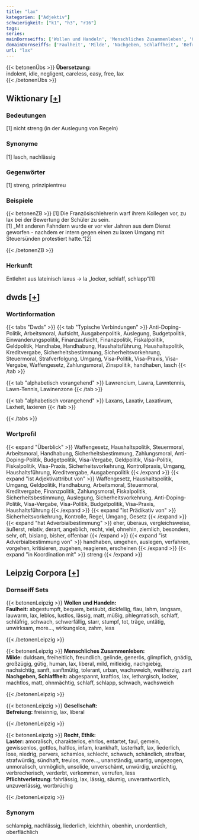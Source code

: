 ```yaml
---
title: "lax"
kategorien: ["Adjektiv"]
schwierigkeit: ["k1", "h3", "r16"]
tags:
series:
mainDornseiffs: ['Wollen und Handeln', 'Menschliches Zusammenleben', 'Gesellschaft', 'Recht, Ethik']
domainDornseiffs: ['Faulheit', 'Milde', 'Nachgeben, Schlaffheit', 'Befreiung', 'Laster', 'Pflichtverletzung']
url: "lax"
---
```


{{< betonenÜbs >}}
**Übersetzung:**  
indolent, idle, negligent, careless, easy, free, lax  
{{< /betonenÜbs >}}

## Wiktionary [[+](https://de.wiktionary.org/wiki/lax)]

### Bedeutungen
[1] nicht streng (in der Auslegung von Regeln)  

### Synonyme
[1] lasch, nachlässig  

### Gegenwörter
[1] streng, prinzipientreu  

### Beispiele
{{< betonenZB >}}
[1] Die Französischlehrerin warf ihrem Kollegen vor, zu lax bei der Bewertung der Schüler zu sein.  
[1] „Mit anderen Fahndern wurde er vor vier Jahren aus dem Dienst geworfen - nachdem er intern gegen einen zu laxen Umgang mit Steuersünden protestiert hatte.“[2]  

{{< /betonenZB >}}
### Herkunft
Entlehnt aus lateinisch laxus → la „locker, schlaff, schlapp“[1]  



## dwds [[+](https://www.dwds.de/wb/lax)]

### Wortinformation
{{< tabs "Dwds" >}}
{{< tab "Typische Verbindungen" >}}
Anti-Doping-Politik, Arbeitsmoral, Aufsicht, Ausgabenpolitik, Auslegung, Budgetpolitik, Einwanderungspolitik, Finanzaufsicht, Finanzpolitik, Fiskalpolitik, Geldpolitik, Handhabe, Handhabung, Haushaltsführung, Haushaltspolitik, Kreditvergabe, Sicherheitsbestimmung, Sicherheitsvorkehrung, Steuermoral, Strafverfolgung, Umgang, Visa-Politik, Visa-Praxis, Visa-Vergabe, Waffengesetz, Zahlungsmoral, Zinspolitik, handhaben, lasch
{{< /tab >}}

{{< tab "alphabetisch vorangehend" >}}
Lawrencium, Lawra, Lawntennis, Lawn-Tennis, Lawinenzone
{{< /tab >}}

{{< tab "alphabetisch vorangehend" >}}
Laxans, Laxativ, Laxativum, Laxheit, laxieren
{{< /tab >}}

{{< /tabs >}}

### Wortprofil
{{< expand "Überblick" >}} Waffengesetz, Haushaltspolitik, Steuermoral, Arbeitsmoral, Handhabung, Sicherheitsbestimmung, Zahlungsmoral, Anti-Doping-Politik, Budgetpolitik, Visa-Vergabe, Geldpolitik, Visa-Politik, Fiskalpolitik, Visa-Praxis, Sicherheitsvorkehrung, Kontrollpraxis, Umgang, Haushaltsführung, Kreditvergabe, Ausgabenpolitik {{< /expand >}}
{{< expand "ist Adjektivattribut von" >}} Waffengesetz, Haushaltspolitik, Umgang, Geldpolitik, Handhabung, Arbeitsmoral, Steuermoral, Kreditvergabe, Finanzpolitik, Zahlungsmoral, Fiskalpolitik, Sicherheitsbestimmung, Auslegung, Sicherheitsvorkehrung, Anti-Doping-Politik, Visa-Vergabe, Visa-Politik, Budgetpolitik, Visa-Praxis, Haushaltsführung {{< /expand >}}
{{< expand "ist Prädikativ von" >}} Sicherheitsvorkehrung, Kontrolle, Regel, Umgang, Gesetz {{< /expand >}}
{{< expand "hat Adverbialbestimmung" >}} eher, überaus, vergleichsweise, äußerst, relativ, derart, angeblich, recht, viel, ohnehin, ziemlich, besonders, sehr, oft, bislang, bisher, offenbar {{< /expand >}}
{{< expand "ist Adverbialbestimmung von" >}} handhaben, umgehen, auslegen, verfahren, vorgehen, kritisieren, zugehen, reagieren, erscheinen {{< /expand >}}
{{< expand "in Koordination mit" >}} streng {{< /expand >}}

## Leipzig Corpora [[+](https://corpora.uni-leipzig.de/en/res?word=lax&corpusId=deu_newscrawl-public_2018)]

### Dornseiff Sets
{{< betonenLeipzig >}}
**Wollen und Handeln:**  
**Faulheit:** abgestumpft, bequem, betäubt, dickfellig, flau, lahm, langsam, lauwarm, lax, leblos, lustlos, lässig, matt, müßig, phlegmatisch, schlaff, schläfrig, schwach, schwerfällig, starr, stumpf, tot, träge, untätig, unwirksam, more..., wirkungslos, zahm, less  

{{< /betonenLeipzig >}}


{{< betonenLeipzig >}}
**Menschliches Zusammenleben:**  
**Milde:** duldsam, freiheitlich, freundlich, gelinde, generös, glimpflich, gnädig, großzügig, gütig, human, lax, liberal, mild, mitleidig, nachgiebig, nachsichtig, sanft, sanftmütig, tolerant, urban, wachsweich, weitherzig, zart  
**Nachgeben, Schlaffheit:** abgespannt, kraftlos, lax, lethargisch, locker, machtlos, matt, ohnmächtig, schlaff, schlapp, schwach, wachsweich  

{{< /betonenLeipzig >}}


{{< betonenLeipzig >}}
**Gesellschaft:**  
**Befreiung:** freisinnig, lax, liberal  

{{< /betonenLeipzig >}}


{{< betonenLeipzig >}}
**Recht, Ethik:**  
**Laster:** amoralisch, charakterlos, ehrlos, entartet, faul, gemein, gewissenlos, gottlos, haltlos, infam, krankhaft, lasterhaft, lax, liederlich, lose, niedrig, pervers, schamlos, schlecht, schwach, schändlich, strafbar, strafwürdig, sündhaft, treulos, more..., unanständig, unartig, ungezogen, unmoralisch, unmöglich, unsolide, unverschämt, unwürdig, unzüchtig, verbrecherisch, verderbt, verkommen, verrufen, less  
**Pflichtverletzung:** fahrlässig, lax, lässig, säumig, unverantwortlich, unzuverlässig, wortbrüchig  

{{< /betonenLeipzig >}}

### Synonym
schlampig, nachlässig, liederlich, leichthin, obenhin, unordentlich, oberflächlich


